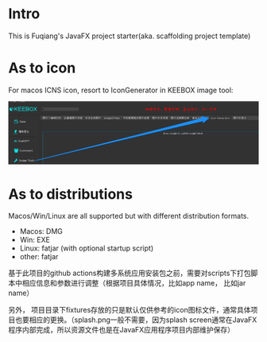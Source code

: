 # Intro

This is Fuqiang's JavaFX project starter(aka. scaffolding project template)

# As to icon

For macos ICNS icon, resort to IconGenerator in KEEBOX image tool:

![](docs/images/icns-icon-tool.jpg)


# As to distributions

Macos/Win/Linux are all supported but with different distribution formats.

- Macos: DMG
- Win: EXE
- Linux: fatjar (with optional startup script)
- other: fatjar

基于此项目的github actions构建多系统应用安装包之前，需要对scripts下打包脚本中相应信息和参数进行调整（根据项目具体情况，比如app name， 比如jar name）

另外， 项目目录下fixtures存放的只是默认仅供参考的icon图标文件，通常具体项目也要相应的更换。（splash.png一般不需要，因为splash screen通常在JavaFX程序内部完成，所以资源文件也是在JavaFX应用程序项目内部维护保存）








